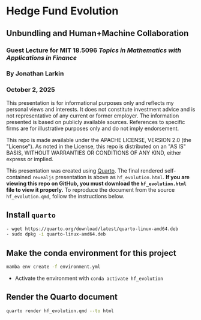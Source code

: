 # Hedge Fund Evolution
## Unbundling and Human+Machine Collaboration
### Guest Lecture for MIT 18.5096 *Topics in Mathematics with Applications in Finance*
### By Jonathan Larkin
### October 2, 2025

This presentation is for informational purposes only and reflects my personal views and interests. It does not constitute investment advice and is not representative of any current or former employer. The information presented is based on publicly available sources. References to specific firms are for illustrative purposes only and do not imply endorsement.

This repo is made available under the APACHE LICENSE, VERSION 2.0 (the "License"). As noted in the License, this repo is distributed on an "AS IS" BASIS, WITHOUT WARRANTIES OR CONDITIONS OF ANY KIND, either express or implied.

This presentation was created using [Quarto](https://quarto.org/). The final rendered self-contained `revealjs` presentation is above as `hf_evolution.html`. **If you are viewing this repo on GitHub, you must download the `hf_evolution.html` file to view it properly.** To reproduce the document from the source `hf_evolution.qmd`, follow the instructions below.


## Install `quarto`

```bash
- wget https://quarto.org/download/latest/quarto-linux-amd64.deb
- sudo dpkg -i quarto-linux-amd64.deb
```

## Make the conda environment for this project

```bash
mamba env create -f environment.yml
```
- Activate the environment with `conda activate hf_evolution`

## Render the Quarto document

```bash
quarto render hf_evolution.qmd --to html
```